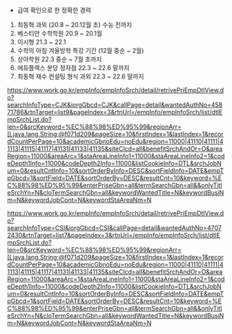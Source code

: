 - 급여 확인으로 한 정확한 경력
1. 최동혁 과외 (20.8 ~ 20.12월 초) 수능 전까지
2. 베스티안 수학학원 20.9 ~ 20.1월
3. 이시형 21.3 ~ 22.1
4. 수학의 아침 겨울방학 특강 기간 (12월 중순 ~ 2월)
5. 상아학원 22.3 중순 ~ 7월 초까지
6. 에듀플렉스 분당 정자점 22.3 ~ 22.6 말까지
7. 최동혁 재수 컨설팅 형식 과외 22.3 ~ 22.6 말까지


https://www.work.go.kr/empInfo/empInfoSrch/detail/retrivePriEmpDtlView.do?searchInfoType=CJK&iorgGbcd=CJK&callPage=detail&wantedAuthNo=45871786&rtnTarget=list9&pageIndex=3&rtnUrl=/empInfo/empInfoSrch/list/dtlEmpSrchList.do?len=0&srcKeyword=%EC%88%98%ED%95%99&regionArr=[Ljava.lang.String;@f071d209&pageSize=10&firstIndex=1&lastIndex=1&recordCountPerPage=10&academicGbnoEdu=noEdu&region=11000|41110|41111|41113|41115|41117|41131|41133|41135&siteClcd=all&benefitSrchAndOr=O&areaRegion=11000&areaArc=1&staAreaLineInfo1=11000&staAreaLineInfo2=1&codeDepth1Info=11000&codeDepth2Info=11000&listCookieInfo=DTL&srchJobNum=0&resultCntInfo=10&sortOrderByInfo=DESC&sortFieldInfo=DATE&empTpGbcd=1&sortField=DATE&sortOrderBy=DESC&resultCnt=10&keyword=%EC%88%98%ED%95%99&enterPriseGbn=all&termSearchGbn=all&&onlyTitleSrchYn=N&cloTermSearchGbn=all&keywordWantedTitle=N&keywordBusiNm=N&keywordJobCont=N&keywordStaAreaNm=N

https://www.work.go.kr/empInfo/empInfoSrch/detail/retrivePriEmpDtlView.do?searchInfoType=CSI&iorgGbcd=CSI&callPage=detail&wantedAuthNo=47072430&rtnTarget=list7&pageIndex=3&rtnUrl=/empInfo/empInfoSrch/list/dtlEmpSrchList.do?len=0&srcKeyword=%EC%88%98%ED%95%99&regionArr=[Ljava.lang.String;@f071d209&pageSize=10&firstIndex=1&lastIndex=1&recordCountPerPage=10&academicGbnoEdu=noEdu&region=11000|41110|41111|41113|41115|41117|41131|41133|41135&siteClcd=all&benefitSrchAndOr=O&areaRegion=11000&areaArc=1&staAreaLineInfo1=11000&staAreaLineInfo2=1&codeDepth1Info=11000&codeDepth2Info=11000&listCookieInfo=DTL&srchJobNum=0&resultCntInfo=10&sortOrderByInfo=DESC&sortFieldInfo=DATE&empTpGbcd=1&sortField=DATE&sortOrderBy=DESC&resultCnt=10&keyword=%EC%88%98%ED%95%99&enterPriseGbn=all&termSearchGbn=all&&onlyTitleSrchYn=N&cloTermSearchGbn=all&keywordWantedTitle=N&keywordBusiNm=N&keywordJobCont=N&keywordStaAreaNm=N